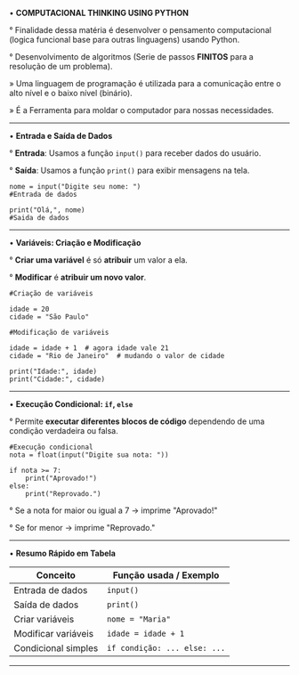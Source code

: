• **COMPUTACIONAL THINKING USING PYTHON**

° Finalidade dessa matéria é desenvolver o pensamento computacional (logica funcional base para outras linguagens) usando Python.

° Desenvolvimento de algoritmos (Serie de passos **FINITOS** para a resolução de um problema).

» Uma linguagem de programação é utilizada para a comunicação entre o alto nível e o baixo nível (binário).

» É a Ferramenta para moldar o computador para nossas necessidades.

--------------------------------------------------------------------------------

• **Entrada e  Saída de Dados**

° **Entrada**: Usamos a função `input()` para receber dados do usuário.  

° **Saída**: Usamos a função `print()` para exibir mensagens na tela. 

```
nome = input("Digite seu nome: ")
#Entrada de dados

print("Olá,", nome)
#Saida de dados
```
---

•  **Variáveis: Criação e Modificação**

° **Criar uma variável** é só **atribuir** um valor a ela.  

° **Modificar** é **atribuir um novo valor**.

``` 
#Criação de variáveis

idade = 20
cidade = "São Paulo"

#Modificação de variáveis

idade = idade + 1  # agora idade vale 21
cidade = "Rio de Janeiro"  # mudando o valor de cidade

print("Idade:", idade)
print("Cidade:", cidade)

```

---

•  **Execução Condicional: `if`, `else`**

° Permite **executar diferentes blocos de código** dependendo de uma condição verdadeira ou falsa.

```
#Execução condicional
nota = float(input("Digite sua nota: "))

if nota >= 7:
    print("Aprovado!")
else:
    print("Reprovado.")
```

° Se a nota for maior ou igual a 7 → imprime "Aprovado!"

° Se for menor → imprime "Reprovado."

---

•  **Resumo Rápido em Tabela**

| Conceito            | Função usada / Exemplo       |
| ------------------- | ---------------------------- |
| Entrada de dados    | `input()`                    |
| Saída de dados      | `print()`                    |
| Criar variáveis     | `nome = "Maria"`             |
| Modificar variáveis | `idade = idade + 1`          |
| Condicional simples | `if condição: ... else: ...` |

---

